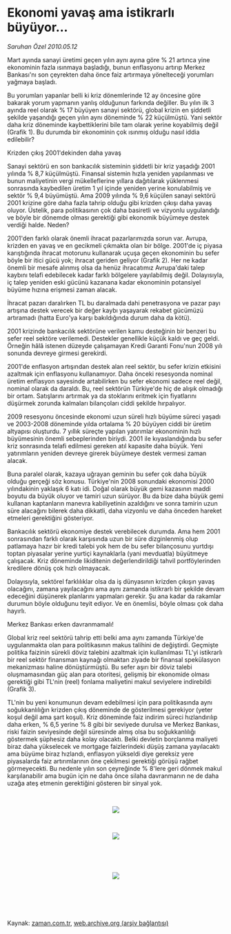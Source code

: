 # Ekonomi yavaş ama istikrarlı büyüyor...

*Saruhan Özel 2010.05.12*

<td class="columnist-detail">
<p>Mart ayında sanayi üretimi geçen yılın aynı ayına göre % 21 artınca yine ekonominin fazla ısınmaya başladığı, bunun enflasyonu artırıp Merkez Bankası'nı son çeyrekten daha önce faiz artırmaya yönelteceği yorumları yağmaya başladı.</p>
<p>
<div id="haberMetinDiv">
<p>Bu yorumları yapanlar belli ki kriz dönemlerinde 12 ay öncesine göre bakarak yorum yapmanın yanlış olduğunun farkında değiller. Bu yılın ilk 3 ayında reel olarak % 17 büyüyen sanayi sektörü, global krizin en şiddetli şekilde yaşandığı geçen yılın aynı döneminde % 22 küçülmüştü. Yani sektör daha kriz döneminde kaybettiklerini bile tam olarak yerine koyabilmiş değil (Grafik 1). Bu durumda bir ekonominin çok ısınmış olduğu nasıl iddia edilebilir?
<p>Krizden çıkış 2001'dekinden daha yavaş
<p>Sanayi sektörü en son bankacılık sisteminin şiddetli bir kriz yaşadığı 2001 yılında % 8,7 küçülmüştü. Finansal sistemin hızla yeniden yapılanması ve bunun maliyetinin vergi mükelleflerine yıllara dağıtılarak yüklenmesi sonrasında kaybedilen üretim 1 yıl içinde yeniden yerine konulabilmiş ve sektör % 9,4 büyümüştü. Ama 2009 yılında % 9,6 küçülen sanayi sektörü 2001 krizine göre daha fazla tahrip olduğu gibi krizden çıkışı daha yavaş oluyor. Üstelik, para politikasının çok daha basiretli ve vizyonlu uygulandığı ve böyle bir dönemde olması gerektiği gibi ekonomik büyümeye destek verdiği halde. Neden?
<p>2001'den farklı olarak önemli ihracat pazarlarımızda sorun var. Avrupa, krizden en yavaş ve en gecikmeli çıkmakta olan bir bölge. 2001'de iç piyasa karıştığında ihracat motorunu kullanarak uçuşa geçen ekonominin bu sefer böyle bir itici gücü yok; ihracat geriden geliyor (Grafik 2). Her ne kadar önemli bir mesafe alınmış olsa da henüz ihracatımız Avrupa'daki talep kaybını telafi edebilecek kadar farklı bölgelere yayılabilmiş değil. Dolayısıyla, iç talep yeniden eski gücünü kazanana kadar ekonominin potansiyel büyüme hızına erişmesi zaman alacak. 
<p>İhracat pazarı daralırken TL bu daralmada dahi penetrasyona ve pazar payı artışına destek verecek bir değer kaybı yaşayarak rekabet gücümüzü artıramadı (hatta Euro'ya karşı bakıldığında durum daha da kötü).
<p>2001 krizinde bankacılık sektörüne verilen kamu desteğinin bir benzeri bu sefer reel sektöre verilemedi. Destekler genellikle küçük kaldı ve geç geldi. Örneğin hâlâ istenen düzeyde çalışamayan Kredi Garanti Fonu'nun 2008 yılı sonunda devreye girmesi gerekirdi.
<p>2001'de enflasyon artışından destek alan reel sektör, bu sefer krizin etkisini azaltmak için enflasyonu kullanamıyor. Daha önceki resesyonda nominal üretim enflasyon sayesinde artabilirken bu sefer ekonomi sadece reel değil, nominal olarak da daraldı. Bu, reel sektörün Türkiye'de hiç de alışık olmadığı bir ortam. Satışlarını artırmak ya da stoklarını eritmek için fiyatlarını düşürmek zorunda kalmaları bilançoları ciddi şekilde hırpalıyor. 
<p>2009 resesyonu öncesinde ekonomi uzun süreli hızlı büyüme süreci yaşadı ve 2003-2008 döneminde yılda ortalama % 20 büyüyen ciddi bir üretim altyapısı oluşturdu. 7 yıllık süreçte yapılan yatırımlar ekonominin hızlı büyümesinin önemli sebeplerinden biriydi. 2001 ile kıyaslandığında bu sefer kriz sonrasında telafi edilmesi gereken atıl kapasite daha büyük. Yeni yatırımların yeniden devreye girerek büyümeye destek vermesi zaman alacak.
<p>Buna paralel olarak, kazaya uğrayan geminin bu sefer çok daha büyük olduğu gerçeği söz konusu. Türkiye'nin 2008 sonundaki ekonomisi 2000 yılındakinin yaklaşık 6 katı idi. Doğal olarak büyük gemi kazasının maddi boyutu da büyük oluyor ve tamiri uzun sürüyor. Bu da bize daha büyük gemi kullanan kaptanların manevra kabiliyetinin azaldığını ve sonra tamirin uzun süre alacağını bilerek daha dikkatli, daha vizyonlu ve daha önceden hareket etmeleri gerektiğini gösteriyor.
<p>Bankacılık sektörü ekonomiye destek verebilecek durumda. Ama hem 2001 sonrasından farklı olarak karşısında uzun bir süre dizginlenmiş olup patlamaya hazır bir kredi talebi yok hem de bu sefer bilançosunu yurtdışı toptan piyasalar yerine yurtiçi kaynaklarla (yani mevduatla) büyütmeye çalışacak. Kriz döneminde likiditenin değerlendirildiği tahvil portföylerinden kredilere dönüş çok hızlı olmayacak. 
<p> Dolayısıyla, sektörel farklılıklar olsa da iş dünyasının krizden çıkışın yavaş olacağını, zamana yayılacağını ama aynı zamanda istikrarlı bir şekilde devam edeceğini düşünerek planlarını yapmaları gerekir. Şu ana kadar da rakamlar durumun böyle olduğunu teyit ediyor. Ve en önemlisi, böyle olması çok daha hayırlı. 
<p> Merkez Bankası erken davranmamalı!
<p>Global kriz reel sektörü tahrip etti belki ama aynı zamanda Türkiye'de uygulanmakta olan para politikasının makus talihini de değiştirdi. Geçmişte politika faizinin sürekli döviz talebini azaltmak için kullanılması TL'yi istikrarlı bir reel sektör finansman kaynağı olmaktan ziyade bir finansal spekülasyon mekanizması haline dönüştürmüştü. Bu sefer aşırı bir döviz talebi oluşmamasından güç alan para otoritesi, gelişmiş bir ekonomide olması gerektiği gibi TL'nin (reel) fonlama maliyetini makul seviyelere indirebildi (Grafik 3).
<p> TL'nin bu yeni konumunun devam edebilmesi için para politikasında aynı soğukkanlılığın krizden çıkış döneminde de gösterilmesi gerekiyor (yeter koşul değil ama şart koşul). Kriz döneminde faiz indirim süreci hızlandırılıp daha erken, % 6,5 yerine % 8 gibi bir seviyede durulsa ve Merkez Bankası, riski faizin seviyesinde değil süresinde almış olsa bu soğukkanlılığı göstermek şüphesiz daha kolay olacaktı. Belki devletin borçlanma maliyeti biraz daha yükselecek ve mortgage faizlerindeki düşüş zamana yayılacaktı ama büyüme biraz hızlandı, enflasyon yükseldi diye gereksiz yere piyasalarda faiz artırımlarının öne çekilmesi gerektiği görüşü rağbet görmeyecekti. Bu nedenle yılın son çeyreğinde % 8'lere geri dönmek makul karşılanabilir ama bugün için ne daha önce silaha davranmanın ne de daha uzağa ateş etmenin gerektiğini gösteren bir sinyal yok.
<p><br/>
<p><p align="center"><img border="0" src="http://web.archive.org/web/20120112114219im_/http://medya.zaman.com.tr/2010/05/12/resim2.jpg"/>
<br/>
<p><br/>
<p><p align="center"><img border="0" src="http://web.archive.org/web/20120112114219im_/http://medya.zaman.com.tr/2010/05/12/resim3.jpg"/>
<p><br/>
<p><br/>
<p><p align="center"><img border="0" src="http://web.archive.org/web/20120112114219im_/http://medya.zaman.com.tr/2010/05/12/resim4.jpg"/>
<p><br/></p></p></p></p></p></p></p></p></p></p></p></p></p></p></p></p></p></p></p></p></p></p></p></p></p></div>
</p>


<p><br>
		 </br></p></td>

Kaynak: [zaman.com.tr](http://zaman.com.tr/yazar.do?yazino=983012), [web.archive.org (arşiv bağlantısı)](http://web.archive.org/web/20120112114219/http://www.zaman.com.tr:80/yazar.do?yazino=983012)
